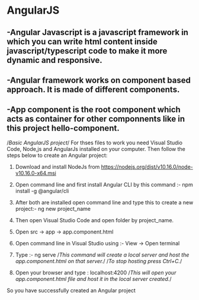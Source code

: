 # AngularJS
-Angular Javascript is a javascript framework in which you can write html content inside javascript/typescript code to make it more 
  dynamic and responsive.
-
-Angular framework works on component based approach. It is made of different components.
-
-App component is the root component which acts as container for other componnents like in this project hello-component.
-

/*Basic AngularJS project*/
For thses files to work you need Visual Studio Code, Node,js and AngularJs installed on your computer.
Then follow the steps below to create an Angular project:

1. Download and install NodeJs from https://nodejs.org/dist/v10.16.0/node-v10.16.0-x64.msi

2. Open command line and first install Angular CLI by this command :- npm install -g @angular/cli

3. After both are installed open command line and type this to create a new project:- ng new project_name

4. Then open Visual Studio Code and open folder by project_name.

5. Open src -> app -> app.component.html

6. Open command line in Visual Studio using :- View -> Open terminal

7. Type :- ng serve
    /*This command will create a local server and host the app.component.html on that server.*/
    /*To stop hosting press Ctrl+C.*/

8. Open your browser and type : localhost:4200
  /*This will open your app.component.html file and host it in the local server created.*/
  
  So you have successfully created an Angular project 
